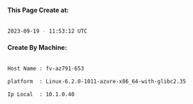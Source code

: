 
   
#### This Page Create at:

```bash

2023-09-19 - 11:53:12 UTC

```

#### Create By Machine:

```bash

Host Name : fv-az791-653

platform  : Linux-6.2.0-1011-azure-x86_64-with-glibc2.35

Ip Local  : 10.1.0.40

```


